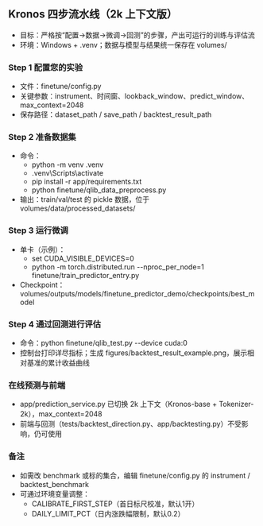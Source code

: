 ## Kronos 四步流水线（2k 上下文版）

- 目标：严格按“配置→数据→微调→回测”的步骤，产出可运行的训练与评估流
- 环境：Windows + .venv；数据与模型与结果统一保存在 volumes/

### Step 1 配置您的实验
- 文件：finetune/config.py
- 关键参数：instrument、时间窗、lookback_window、predict_window、max_context=2048
- 保存路径：dataset_path / save_path / backtest_result_path

### Step 2 准备数据集
- 命令：
  - python -m venv .venv
  - .venv\\Scripts\\activate
  - pip install -r app/requirements.txt
  - python finetune/qlib_data_preprocess.py
- 输出：train/val/test 的 pickle 数据，位于 volumes/data/processed_datasets/

### Step 3 运行微调
- 单卡（示例）：
  - set CUDA_VISIBLE_DEVICES=0
  - python -m torch.distributed.run --nproc_per_node=1 finetune/train_predictor_entry.py
- Checkpoint：volumes/outputs/models/finetune_predictor_demo/checkpoints/best_model

### Step 4 通过回测进行评估
- 命令：python finetune/qlib_test.py --device cuda:0
- 控制台打印详尽指标；生成 figures/backtest_result_example.png，展示相对基准的累计收益曲线

### 在线预测与前端
- app/prediction_service.py 已切换 2k 上下文（Kronos-base + Tokenizer-2k），max_context=2048
- 前端与回测（tests/backtest_direction.py、app/backtesting.py）不受影响，仍可使用

### 备注
- 如需改 benchmark 或标的集合，编辑 finetune/config.py 的 instrument / backtest_benchmark
- 可通过环境变量调整：
  - CALIBRATE_FIRST_STEP（首日标尺校准，默认1开）
  - DAILY_LIMIT_PCT（日内涨跌幅限制，默认0.2）

